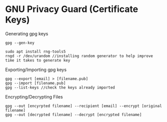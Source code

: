 # GNU Privacy Guard (Certificate Keys)

Generating gpg keys
```
gpg --gen-key

sudo apt install rng-tools5
rngd -r /dev/urandom //installing random generator to help improve time it takes to generate key
```

Exporting/Importing gpg keys
```
gpg --export [email] > [filename.pub]
gpg --import [filename.pub]
gpg --list-keys //check the keys already imported
```

Encrypting/Decrypting Files
```
gpg --out [encyrpted filename] --recipient [email] --encrypt [original filename]
gpg --out [decrypted filename] --decrypt [encrypted filename]
```

